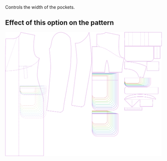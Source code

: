 Controls the width of the pockets.

## Effect of this option on the pattern

![This image shows the effect of this option by superimposing several variants that have a different value for this option](carlton_pocketwidth_sample.svg "Effect of this option on the pattern")
